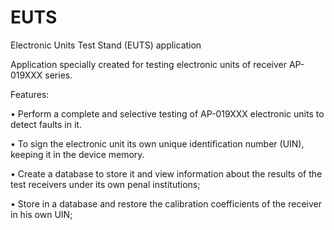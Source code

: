 # EUTS
Electroniс Units Test Stand (EUTS) application

Application specially created for testing electroniс units of receiver AP-019XXX series.

Features:

• Perform a complete and selective testing of AP-019XXX electronic units to detect faults in it.

• To sign the electronic unit its own unique identification number (UIN), keeping it in the device memory.

• Create a database to store it and view information about the results of the test receivers under its own penal institutions;

• Store in a database and restore the calibration coefficients of the receiver in his own UIN;
